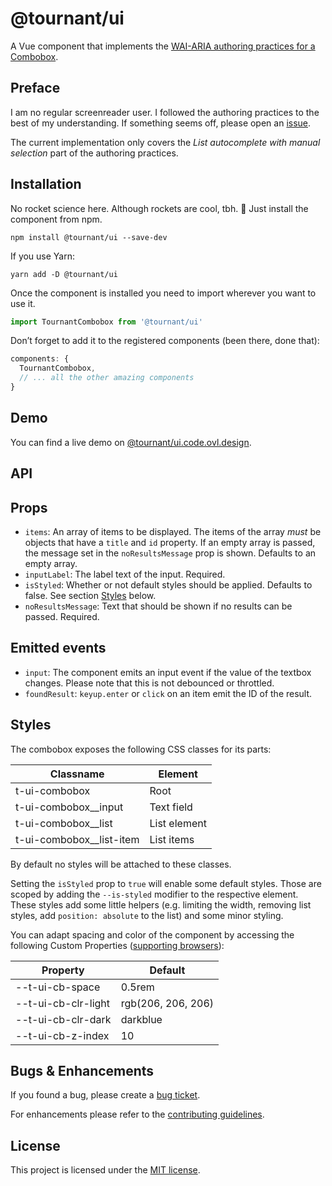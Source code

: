 # @tournant/ui

A Vue component that implements the [WAI-ARIA authoring practices for a Combobox](https://www.w3.org/TR/wai-aria-practices-1.1/#combobox).

## Preface

I am no regular screenreader user. I followed the authoring practices to the best of my understanding. If something seems off, please open an [issue](https://github.com/tournantdev/ui/issues/new 'New issue form of this project').

The current implementation only covers the _List autocomplete with manual selection_ part of the authoring practices.

## Installation

No rocket science here. Although rockets are cool, tbh. 🚀 Just install the component from npm.

```
npm install @tournant/ui --save-dev
```

If you use Yarn:

```
yarn add -D @tournant/ui
```

Once the component is installed you need to import wherever you want to use it.

```js
import TournantCombobox from '@tournant/ui'
```

Don’t forget to add it to the registered components (been there, done that):

```js
components: {
  TournantCombobox,
  // ... all the other amazing components
}
```

## Demo

You can find a live demo on [@tournant/ui.code.ovl.design](https://@tournant/ui.code.ovl.design/).

## API

## Props

- `items`: An array of items to be displayed. The items of the array _must_ be objects that have a `title` and `id` property. If an empty array is passed, the message set in the `noResultsMessage` prop is shown. Defaults to an empty array.
- `inputLabel`: The label text of the input. Required.
- `isStyled`: Whether or not default styles should be applied. Defaults to false. See section [Styles](#styles) below.
- `noResultsMessage`: Text that should be shown if no results can be passed. Required.

## Emitted events

- `input`: The component emits an input event if the value of the textbox changes. Please note that this is not debounced or throttled.
- `foundResult`: `keyup.enter` or `click` on an item emit the ID of the result.

## Styles

The combobox exposes the following CSS classes for its parts:

| Classname                  | Element      |
| -------------------------- | ------------ |
| t-ui-combobox              | Root         |
| t-ui-combobox\_\_input     | Text field   |
| t-ui-combobox\_\_list      | List element |
| t-ui-combobox\_\_list-item | List items   |

By default no styles will be attached to these classes.

Setting the `isStyled` prop to `true` will enable some default styles. Those are scoped by adding the `--is-styled` modifier to the respective element.
These styles add some little helpers (e.g. limiting the width, removing list styles, add `position: absolute` to the list) and some minor styling.

You can adapt spacing and color of the component by accessing the following Custom Properties ([supporting browsers](https://caniuse.com/#search=custom%20prop 'Support table for CSS Custom Properties')):

| Property            | Default            |
| ------------------- | ------------------ |
| --t-ui-cb-space     | 0.5rem             |
| --t-ui-cb-clr-light | rgb(206, 206, 206) |
| --t-ui-cb-clr-dark  | darkblue           |
| --t-ui-cb-z-index   | 10                 |

## Bugs & Enhancements

If you found a bug, please create a [bug ticket](https://github.com/tournantdev/ui/issues/new?assignees=&labels=component:combobox&template=bug_report.md&title=).

For enhancements please refer to the [contributing guidelines](https://github.com/tournantdev/ui/blob/master/CONTRIBUTING.md).

## License

This project is licensed under the [MIT license](LICENSE).
